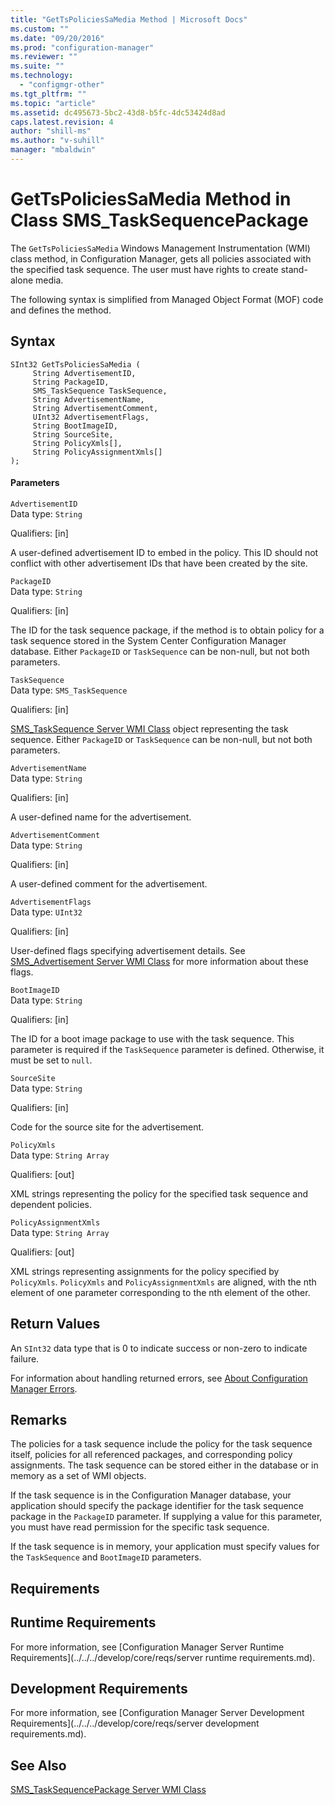 ```yaml
---
title: "GetTsPoliciesSaMedia Method | Microsoft Docs"
ms.custom: ""
ms.date: "09/20/2016"
ms.prod: "configuration-manager"
ms.reviewer: ""
ms.suite: ""
ms.technology:
  - "configmgr-other"
ms.tgt_pltfrm: ""
ms.topic: "article"
ms.assetid: dc495673-5bc2-43d8-b5fc-4dc53424d8ad
caps.latest.revision: 4
author: "shill-ms"
ms.author: "v-suhill"
manager: "mbaldwin"
---
```

# GetTsPoliciesSaMedia Method in Class SMS_TaskSequencePackage
The `GetTsPoliciesSaMedia` Windows Management Instrumentation (WMI) class method, in Configuration Manager, gets all policies associated with the specified task sequence.  The user must have rights to create stand-alone media.  

 The following syntax is simplified from Managed Object Format (MOF) code and defines the method.  

## Syntax  

```  
SInt32 GetTsPoliciesSaMedia (  
     String AdvertisementID,  
     String PackageID,  
     SMS_TaskSequence TaskSequence,  
     String AdvertisementName,  
     String AdvertisementComment,  
     UInt32 AdvertisementFlags,  
     String BootImageID,  
     String SourceSite,  
     String PolicyXmls[],  
     String PolicyAssignmentXmls[]  
);  

```  

#### Parameters  
 `AdvertisementID`  
 Data type: `String`  

 Qualifiers: [in]  

 A user-defined advertisement ID to embed in the policy. This ID should not conflict with other advertisement IDs that have been created by the site.  

 `PackageID`  
 Data type: `String`  

 Qualifiers: [in]  

 The ID for the task sequence package, if the method is to obtain policy for a task sequence stored in the System Center Configuration Manager database. Either `PackageID` or `TaskSequence` can be non-null, but not both parameters.  

 `TaskSequence`  
 Data type: `SMS_TaskSequence`  

 Qualifiers: [in]  

 [SMS_TaskSequence Server WMI Class](../../../develop/reference/osd/sms_tasksequence-server-wmi-class.md) object representing the task sequence. Either `PackageID` or `TaskSequence` can be non-null, but not both parameters.  

 `AdvertisementName`  
 Data type: `String`  

 Qualifiers: [in]  

 A user-defined name for the advertisement.  

 `AdvertisementComment`  
 Data type: `String`  

 Qualifiers: [in]  

 A user-defined comment for the advertisement.  

 `AdvertisementFlags`  
 Data type: `UInt32`  

 Qualifiers: [in]  

 User-defined flags specifying advertisement details. See [SMS_Advertisement Server WMI Class](../../../develop/reference/core/servers/configure/sms_advertisement-server-wmi-class.md) for more information about these flags.  

 `BootImageID`  
 Data type: `String`  

 Qualifiers: [in]  

 The ID for a boot image package to use with the task sequence. This parameter is required if the `TaskSequence` parameter is defined. Otherwise, it must be set to `null`.  

 `SourceSite`  
 Data type: `String`  

 Qualifiers: [in]  

 Code for the source site for the advertisement.  

 `PolicyXmls`  
 Data type: `String Array`  

 Qualifiers: [out]  

 XML strings representing the policy for the specified task sequence and dependent policies.  

 `PolicyAssignmentXmls`  
 Data type: `String Array`  

 Qualifiers: [out]  

 XML strings representing assignments for the policy specified by `PolicyXmls`. `PolicyXmls` and `PolicyAssignmentXmls` are aligned, with the nth element of one parameter corresponding to the nth element of the other.  

## Return Values  
 An `SInt32` data type that is 0 to indicate success or non-zero to indicate failure.  

 For information about handling returned errors, see [About Configuration Manager Errors](../../../develop/core/understand/about-configuration-manager-errors.md).  

## Remarks  
 The policies for a task sequence include the policy for the task sequence itself, policies for all referenced packages, and corresponding policy assignments. The task sequence can be stored either in the database or in memory as a set of WMI objects.  

 If the task sequence is in the Configuration Manager database, your application should specify the package identifier for the task sequence package in the `PackageID` parameter. If supplying a value for this parameter, you must have read permission for the specific task sequence.  

 If the task sequence is in memory, your application must specify values for the `TaskSequence` and `BootImageID` parameters.  

## Requirements  

## Runtime Requirements  
 For more information, see [Configuration Manager Server Runtime Requirements](../../../develop/core/reqs/server runtime requirements.md).  

## Development Requirements  
 For more information, see [Configuration Manager Server Development Requirements](../../../develop/core/reqs/server development requirements.md).  

## See Also  
 [SMS_TaskSequencePackage Server WMI Class](../../../develop/reference/osd/sms_tasksequencepackage-server-wmi-class.md)
